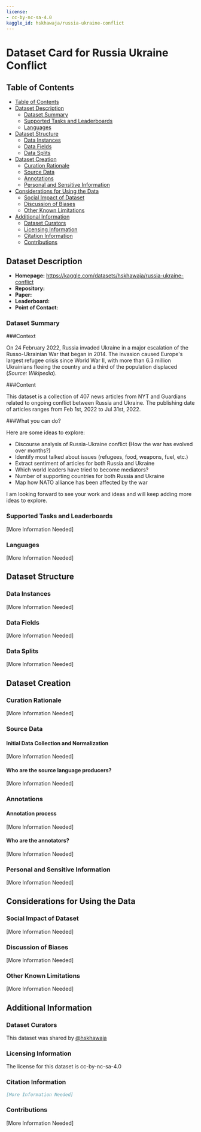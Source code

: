```yaml
---
license:
- cc-by-nc-sa-4.0
kaggle_id: hskhawaja/russia-ukraine-conflict
---
```


# Dataset Card for Russia Ukraine Conflict

## Table of Contents
- [Table of Contents](#table-of-contents)
- [Dataset Description](#dataset-description)
  - [Dataset Summary](#dataset-summary)
  - [Supported Tasks and Leaderboards](#supported-tasks-and-leaderboards)
  - [Languages](#languages)
- [Dataset Structure](#dataset-structure)
  - [Data Instances](#data-instances)
  - [Data Fields](#data-fields)
  - [Data Splits](#data-splits)
- [Dataset Creation](#dataset-creation)
  - [Curation Rationale](#curation-rationale)
  - [Source Data](#source-data)
  - [Annotations](#annotations)
  - [Personal and Sensitive Information](#personal-and-sensitive-information)
- [Considerations for Using the Data](#considerations-for-using-the-data)
  - [Social Impact of Dataset](#social-impact-of-dataset)
  - [Discussion of Biases](#discussion-of-biases)
  - [Other Known Limitations](#other-known-limitations)
- [Additional Information](#additional-information)
  - [Dataset Curators](#dataset-curators)
  - [Licensing Information](#licensing-information)
  - [Citation Information](#citation-information)
  - [Contributions](#contributions)

## Dataset Description

- **Homepage:** https://kaggle.com/datasets/hskhawaja/russia-ukraine-conflict
- **Repository:**
- **Paper:**
- **Leaderboard:**
- **Point of Contact:**

### Dataset Summary

###Context

On 24 February 2022, Russia invaded Ukraine in a major escalation of the Russo-Ukrainian War that began in 2014. The invasion caused Europe's largest refugee crisis since World War II, with more than 6.3 million Ukrainians fleeing the country and a third of the population displaced (*Source: Wikipedia*).

###Content

This dataset is a collection of 407 news articles from NYT and Guardians related to ongoing conflict between Russia and Ukraine. The publishing date of articles ranges from Feb 1st, 2022 to Jul 31st, 2022. 

###What you can do?

Here are some ideas to explore:

- Discourse analysis of Russia-Ukraine conflict (How the war has evolved over months?)
- Identify most talked about issues (refugees, food, weapons, fuel, etc.)
- Extract sentiment of articles for both Russia and Ukraine
- Which world leaders have tried to become mediators?
- Number of supporting countries for both Russia and Ukraine
- Map how NATO alliance has been affected by the war

I am looking forward to see your work and ideas and will keep adding more ideas to explore.

### Supported Tasks and Leaderboards

[More Information Needed]

### Languages

[More Information Needed]

## Dataset Structure

### Data Instances

[More Information Needed]

### Data Fields

[More Information Needed]

### Data Splits

[More Information Needed]

## Dataset Creation

### Curation Rationale

[More Information Needed]

### Source Data

#### Initial Data Collection and Normalization

[More Information Needed]

#### Who are the source language producers?

[More Information Needed]

### Annotations

#### Annotation process

[More Information Needed]

#### Who are the annotators?

[More Information Needed]

### Personal and Sensitive Information

[More Information Needed]

## Considerations for Using the Data

### Social Impact of Dataset

[More Information Needed]

### Discussion of Biases

[More Information Needed]

### Other Known Limitations

[More Information Needed]

## Additional Information

### Dataset Curators

This dataset was shared by [@hskhawaja](https://kaggle.com/hskhawaja)

### Licensing Information

The license for this dataset is cc-by-nc-sa-4.0

### Citation Information

```bibtex
[More Information Needed]
```

### Contributions

[More Information Needed]